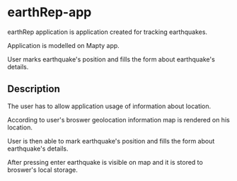 # earthRep-app
earthRep application is application created for tracking earthquakes.

Application is modelled on Mapty app.

User marks earthquake's position and fills the form about earthquake's details.

## Description

The user has to allow application usage of information about location.

According to user's broswer geolocation information map is rendered on his location.

User is then able to mark earthquake's position and fills the form about earthquake's details.

After pressing enter earthquake is visible on map and it is stored to broswer's local storage.

